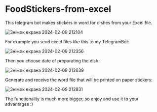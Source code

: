 # FoodStickers-from-excel
This telegram bot makes stickers in word for dishes from your Excel file.



![Знімок екрана 2024-02-09 212104](https://github.com/romchhh/FoodStickersBot/assets/123520267/593b7177-a466-481b-a56e-6f5ff3a95d12)






For example you send excel files like this to my TelegramBot:

![Знімок екрана 2024-02-09 212356](https://github.com/romchhh/FoodStickersBot/assets/123520267/64441ffd-9d48-47fb-8b73-71d4434a7557)








Then you choose date of preparating the dish:

![Знімок екрана 2024-02-09 212639](https://github.com/romchhh/FoodStickersBot/assets/123520267/e5e7278b-ec05-42c6-a6fa-84f0235043d5)







Generate and receive the word file that will be printed on paper stickers:

![Знімок екрана 2024-02-09 212831](https://github.com/romchhh/FoodStickersBot/assets/123520267/00746e97-86f7-4c80-969a-318080ae3b6a)



The functionality is much more bigger, so enjoy and use it to your advantages :)
